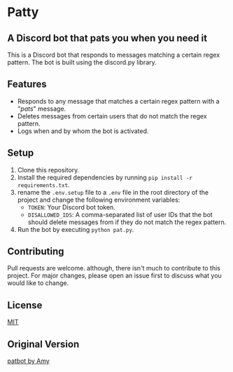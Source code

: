 # Patty

## A Discord bot that pats you when you need it

This is a Discord bot that responds to messages matching a certain regex pattern. The bot is built using the discord.py library.

## Features

- Responds to any message that matches a certain regex pattern with a "*pats*" message.
- Deletes messages from certain users that do not match the regex pattern.
- Logs when and by whom the bot is activated.

## Setup

1. Clone this repository.
2. Install the required dependencies by running `pip install -r requirements.txt`.
3. rename the `.env.setup` file to a `.env` file in the root directory of the project and change the following environment variables:
    - `TOKEN`: Your Discord bot token.
    - `DISALLOWED_IDS`: A comma-separated list of user IDs that the bot should delete messages from if they do not match the regex pattern.
4. Run the bot by executing `python pat.py`.

## Contributing

Pull requests are welcome. although, there isn't much to contribute to this project. For major changes, please open an issue first to discuss what you would like to change.

## License

[MIT](https://choosealicense.com/licenses/mit/)

## Original Version

[patbot by Amy](https://github.com/queer/patbot)
